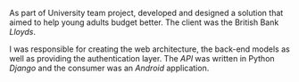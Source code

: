 As part of University team project, developed and designed a solution that aimed to help young adults budget better. The client was the British Bank *Lloyds*.

I was responsible for creating the web architecture, the back-end models as well as providing the authentication layer. The *API* was written in Python *Django* and the consumer was an *Android* application.